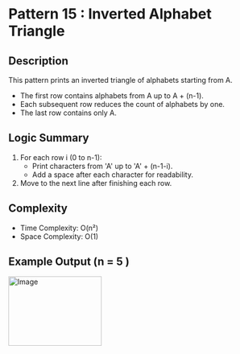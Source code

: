 # Pattern 15 : Inverted Alphabet Triangle

## Description
This pattern prints an inverted triangle of alphabets starting from A.
- The first row contains alphabets from A up to A + (n-1).
- Each subsequent row reduces the count of alphabets by one.
- The last row contains only A.

## Logic Summary 
1. For each row i (0 to n-1):
    - Print characters from 'A' up to 'A' + (n-1-i).
    - Add a space after each character for readability.
2. Move to the next line after finishing each row.

## Complexity
- Time Complexity: O(n²)
- Space Complexity: O(1)

## Example Output (n = 5 )
<img width="185" height="138" alt="Image" src="https://github.com/user-attachments/assets/a18a52fb-18d9-4fdc-a3be-84a3cdad4afa" />
